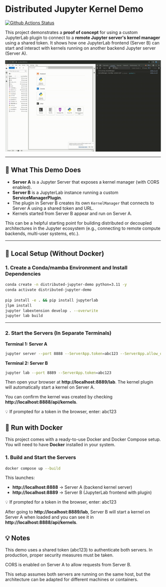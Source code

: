 # Distributed Jupyter Kernel Demo

[![Github Actions Status](https://github.com/QuantStack/distributed-jupyter-demo/workflows/Build/badge.svg)](https://github.com/QuantStack/distributed-jupyter-demo/actions/workflows/build.yml)

This project demonstrates a **proof of concept** for using a custom JupyterLab plugin to connect to a **remote Jupyter server's kernel manager** using a shared token. It shows how one JupyterLab frontend (Server B) can start and interact with kernels running on another backend Jupyter server (Server A).

![Demo](demo.gif)

---

## 🧩 What This Demo Does

- **Server A** is a Jupyter Server that exposes a kernel manager (with CORS enabled).
- **Server B** is a JupyterLab instance running a custom **ServiceManagerPlugin**.
- The plugin in Server B creates its own `KernelManager` that connects to Server A using a shared token and URL.
- Kernels started from Server B appear and run on Server A.

This can be a helpful starting point for building distributed or decoupled architectures in the Jupyter ecosystem (e.g., connecting to remote compute backends, multi-user systems, etc.).

---

## 🔧 Local Setup (Without Docker)

### 1. Create a Conda/mamba Environment and Install Dependencies

```bash
conda create -n distributed-jupyter-demo python=3.11 -y
conda activate distributed-jupyter-demo

pip install -e . && pip install jupyterlab
jlpm install
jupyter labextension develop . --overwrite
jupyter lab build

```

---

### 2. Start the Servers (In Separate Terminals)

**Terminal 1: Server A**

```bash
jupyter server --port 8888 --ServerApp.token=abc123 --ServerApp.allow_origin='http://localhost:8889'
```

**Terminal 2: Server B**

```bash
jupyter lab --port 8889 --ServerApp.token=abc123
```

Then open your browser at **http://localhost:8889/lab**. The kernel plugin will automatically start a kernel on Server A.

You can confirm the kernel was created by checking **http://localhost:8888/api/kernels**.

💡 If prompted for a token in the browser, enter: abc123

## 🐳 Run with Docker

This project comes with a ready-to-use Docker and Docker Compose setup.
You will need to have **Docker** installed in your system.

### 1. Build and Start the Servers

```bash
docker compose up --build
```

This launches:

- **http://localhost:8888** → Server A (backend kernel server)
- **http://localhost:8889** → Server B (JupyterLab frontend with plugin)

💡 If prompted for a token in the browser, enter: abc123

After going to **http://localhost:8889/lab**, Server B will start a kernel on Server A when loaded and you can see it in **http://localhost:8888/api/kernels**.

## 💡 Notes

This demo uses a shared token (abc123) to authenticate both servers. In production, proper security measures must be taken.

CORS is enabled on Server A to allow requests from Server B.

This setup assumes both servers are running on the same host, but the architecture can be adapted for different machines or containers.

